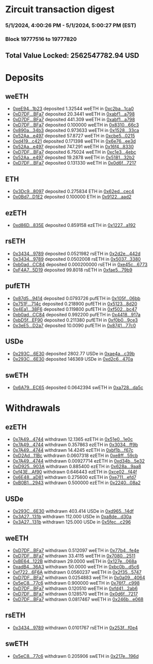 # Zircuit transaction digest
### 5/1/2024, 4:00:26 PM - 5/1/2024, 5:00:27 PM (EST)
### Block 19777516 to 19777820

## Total Value Locked: 2562547782.94 USD

# Deposits
## weETH
- [0xeE94...1b23](https://etherscan.io/address/0xeE947D8A51F57cF27Ae7e9F95D58469112b81b23) deposited 1.32544 weETH in [0xc2ba...1ca0](https://etherscan.io/tx/0xeE947D8A51F57cF27Ae7e9F95D58469112b81b23)
- [0xD7DF...BFa7](https://etherscan.io/address/0xD7DF7E085214743530afF339aFC420c7c720BFa7) deposited 20.3441 weETH in [0xabf1...a798](https://etherscan.io/tx/0xD7DF7E085214743530afF339aFC420c7c720BFa7)
- [0xD7DF...BFa7](https://etherscan.io/address/0xD7DF7E085214743530afF339aFC420c7c720BFa7) deposited 441.309 weETH in [0xabf1...a798](https://etherscan.io/tx/0xD7DF7E085214743530afF339aFC420c7c720BFa7)
- [0xD7DF...BFa7](https://etherscan.io/address/0xD7DF7E085214743530afF339aFC420c7c720BFa7) deposited 0.100000 weETH in [0x8310...66c3](https://etherscan.io/tx/0xD7DF7E085214743530afF339aFC420c7c720BFa7)
- [0x890a...34b3](https://etherscan.io/address/0x890a73A50D8dB1A5de44Cb0af375aA2932b934b3) deposited 0.973633 weETH in [0x1528...33ca](https://etherscan.io/tx/0x890a73A50D8dB1A5de44Cb0af375aA2932b934b3)
- [0x52Aa...e497](https://etherscan.io/address/0x52Aa899454998Be5b000Ad077a46Bbe360F4e497) deposited 57.8727 weETH in [0xcbe5...0215](https://etherscan.io/tx/0x52Aa899454998Be5b000Ad077a46Bbe360F4e497)
- [0xd419...c421](https://etherscan.io/address/0xd4190f41A0b2f5229813eE360068A6666d8dc421) deposited 0.171398 weETH in [0x6e76...ee3d](https://etherscan.io/tx/0xd4190f41A0b2f5229813eE360068A6666d8dc421)
- [0x52Aa...e497](https://etherscan.io/address/0x52Aa899454998Be5b000Ad077a46Bbe360F4e497) deposited 747.291 weETH in [0x16f4...8330](https://etherscan.io/tx/0x52Aa899454998Be5b000Ad077a46Bbe360F4e497)
- [0xD7DF...BFa7](https://etherscan.io/address/0xD7DF7E085214743530afF339aFC420c7c720BFa7) deposited 6.75024 weETH in [0xc1e3...4ebc](https://etherscan.io/tx/0xD7DF7E085214743530afF339aFC420c7c720BFa7)
- [0x52Aa...e497](https://etherscan.io/address/0x52Aa899454998Be5b000Ad077a46Bbe360F4e497) deposited 19.2878 weETH in [0x5181...32b2](https://etherscan.io/tx/0x52Aa899454998Be5b000Ad077a46Bbe360F4e497)
- [0xD7DF...BFa7](https://etherscan.io/address/0xD7DF7E085214743530afF339aFC420c7c720BFa7) deposited 0.131330 weETH in [0x0d6f...7217](https://etherscan.io/tx/0xD7DF7E085214743530afF339aFC420c7c720BFa7)
## ETH
- [0x3Dc9...8097](https://etherscan.io/address/0x3Dc93BB38Acf122c7591332ea8B27fd26bD88097) deposited 0.275834 ETH in [0x62ed...cec4](https://etherscan.io/tx/0x3Dc93BB38Acf122c7591332ea8B27fd26bD88097)
- [0x0Bd7...D1E2](https://etherscan.io/address/0x0Bd77573CD6C8cB1c2e7Bf3fdF2fcD96D640D1E2) deposited 0.100000 ETH in [0x9122...aad2](https://etherscan.io/tx/0x0Bd77573CD6C8cB1c2e7Bf3fdF2fcD96D640D1E2)
## ezETH
- [0xd86D...835E](https://etherscan.io/address/0xd86D6E8Fe51446e4Fc4b21d8Bc7DeD6D2b9a835E) deposited 0.859158 ezETH in [0x1227...a192](https://etherscan.io/tx/0xd86D6E8Fe51446e4Fc4b21d8Bc7DeD6D2b9a835E)
## rsETH
- [0x3434...9789](https://etherscan.io/address/0x34349c5569e7B846c3558961552D2202760A9789) deposited 0.0521982 rsETH in [0x2d2e...442d](https://etherscan.io/tx/0x34349c5569e7B846c3558961552D2202760A9789)
- [0x3434...9789](https://etherscan.io/address/0x34349c5569e7B846c3558961552D2202760A9789) deposited 0.0502008 rsETH in [0x5037...3380](https://etherscan.io/tx/0x34349c5569e7B846c3558961552D2202760A9789)
- [0xb0ad...CC84](https://etherscan.io/address/0xb0ad83F09a4ca40a1a54d4a938F7A82cEaCeCC84) deposited 0.000200000 rsETH in [0xe45c...6773](https://etherscan.io/tx/0xb0ad83F09a4ca40a1a54d4a938F7A82cEaCeCC84)
- [0xF4A7...5D19](https://etherscan.io/address/0xF4A78dd2A5A590266E34D2905a4B822Be3475D19) deposited 99.8018 rsETH in [0xfae5...79b9](https://etherscan.io/tx/0xF4A78dd2A5A590266E34D2905a4B822Be3475D19)
## pufETH
- [0x87d5...9414](https://etherscan.io/address/0x87d58Cd6fa7258a78b8C32468e021b37E9f39414) deposited 0.0793726 pufETH in [0x105f...06bb](https://etherscan.io/tx/0x87d58Cd6fa7258a78b8C32468e021b37E9f39414)
- [0x751F...714c](https://etherscan.io/address/0x751Fa7d5432A3bEF71755181C30BfC942ddB714c) deposited 0.218900 pufETH in [0x5123...8d20](https://etherscan.io/tx/0x751Fa7d5432A3bEF71755181C30BfC942ddB714c)
- [0x4Ea1...38F6](https://etherscan.io/address/0x4Ea1B8479c9622e7c6e61DE8d821d232a4f238F6) deposited 0.119800 pufETH in [0xf502...bc47](https://etherscan.io/tx/0x4Ea1B8479c9622e7c6e61DE8d821d232a4f238F6)
- [0xb0ad...CC84](https://etherscan.io/address/0xb0ad83F09a4ca40a1a54d4a938F7A82cEaCeCC84) deposited 0.992200 pufETH in [0x4418...917a](https://etherscan.io/tx/0xb0ad83F09a4ca40a1a54d4a938F7A82cEaCeCC84)
- [0xbD5f...EF90](https://etherscan.io/address/0xbD5f96eD12a72a1aa62792A5F099B3Ef7867EF90) deposited 0.211380 pufETH in [0xf0b0...9ce3](https://etherscan.io/tx/0xbD5f96eD12a72a1aa62792A5F099B3Ef7867EF90)
- [0x3eE5...D2a7](https://etherscan.io/address/0x3eE5B83D3bf8b6b3F06AC8020Eb40cB4f790D2a7) deposited 10.0090 pufETH in [0x8741...77c0](https://etherscan.io/tx/0x3eE5B83D3bf8b6b3F06AC8020Eb40cB4f790D2a7)
## USDe
- [0x293C...6E30](https://etherscan.io/address/0x293C6937D8D82e05B01335F7B33FBA0c8e256E30) deposited 2802.77 USDe in [0xae4a...c39b](https://etherscan.io/tx/0x293C6937D8D82e05B01335F7B33FBA0c8e256E30)
- [0x293C...6E30](https://etherscan.io/address/0x293C6937D8D82e05B01335F7B33FBA0c8e256E30) deposited 146369 USDe in [0xd2c6...470a](https://etherscan.io/tx/0x293C6937D8D82e05B01335F7B33FBA0c8e256E30)
## swETH
- [0x6A79...EC65](https://etherscan.io/address/0x6A798ceb90C474AD5Ca6e6213C622C2E54b2EC65) deposited 0.0642394 swETH in [0xa728...da5c](https://etherscan.io/tx/0x6A798ceb90C474AD5Ca6e6213C622C2E54b2EC65)
# Withdrawals
## ezETH
- [0x7A49...4744](https://etherscan.io/address/0x7A493Be5c2ce014cD049Bf178a1ac0Db1B434744) withdrawn 12.1365 ezETH in [0x51e0...1e0c](https://etherscan.io/tx/0x7A493Be5c2ce014cD049Bf178a1ac0Db1B434744)
- [0x7A49...4744](https://etherscan.io/address/0x7A493Be5c2ce014cD049Bf178a1ac0Db1B434744) withdrawn 0.357863 ezETH in [0x3034...ff9b](https://etherscan.io/tx/0x7A493Be5c2ce014cD049Bf178a1ac0Db1B434744)
- [0x7A49...4744](https://etherscan.io/address/0x7A493Be5c2ce014cD049Bf178a1ac0Db1B434744) withdrawn 14.4245 ezETH in [0xbf1b...f67c](https://etherscan.io/tx/0x7A493Be5c2ce014cD049Bf178a1ac0Db1B434744)
- [0xD2Ad...11Bc](https://etherscan.io/address/0xD2AdB2F007287515bebd6AbA81d7e0839b7311Bc) withdrawn 0.0607318 ezETH in [0xe8ff...59cb](https://etherscan.io/tx/0xD2AdB2F007287515bebd6AbA81d7e0839b7311Bc)
- [0x7A49...4744](https://etherscan.io/address/0x7A493Be5c2ce014cD049Bf178a1ac0Db1B434744) withdrawn 0.00927714 ezETH in [0xd34b...5e32](https://etherscan.io/tx/0x7A493Be5c2ce014cD049Bf178a1ac0Db1B434744)
- [0xD925...903A](https://etherscan.io/address/0xD925C6Dea32Ba76Bac4dbc647A2DE8946254903A) withdrawn 0.885400 ezETH in [0x628a...9aa8](https://etherscan.io/tx/0xD925C6Dea32Ba76Bac4dbc647A2DE8946254903A)
- [0xf43E...Af90](https://etherscan.io/address/0xf43EfEa896e57D4Fc6d28De6fb62038Eb4e8Af90) withdrawn 0.646443 ezETH in [0xce02...f44f](https://etherscan.io/tx/0xf43EfEa896e57D4Fc6d28De6fb62038Eb4e8Af90)
- [0x6E48...aD81](https://etherscan.io/address/0x6E48E2bDeaB3795CD8b007Be6629719a9EcBaD81) withdrawn 0.275600 ezETH in [0xe711...efd7](https://etherscan.io/tx/0x6E48E2bDeaB3795CD8b007Be6629719a9EcBaD81)
- [0xB0B1...2943](https://etherscan.io/address/0xB0B1C5B4B88e027Da957dbeaa6883dd8F9242943) withdrawn 0.500000 ezETH in [0x2240...08a2](https://etherscan.io/tx/0xB0B1C5B4B88e027Da957dbeaa6883dd8F9242943)
## USDe
- [0x293C...6E30](https://etherscan.io/address/0x293C6937D8D82e05B01335F7B33FBA0c8e256E30) withdrawn 403.414 USDe in [0xd965...14df](https://etherscan.io/tx/0x293C6937D8D82e05B01335F7B33FBA0c8e256E30)
- [0x3A27...131b](https://etherscan.io/address/0x3A2763ab044EEd71F9486467992370e1B614131b) withdrawn 112.000 USDe in [0xa8de...d30a](https://etherscan.io/tx/0x3A2763ab044EEd71F9486467992370e1B614131b)
- [0x3A27...131b](https://etherscan.io/address/0x3A2763ab044EEd71F9486467992370e1B614131b) withdrawn 125.000 USDe in [0x5fec...c296](https://etherscan.io/tx/0x3A2763ab044EEd71F9486467992370e1B614131b)
## weETH
- [0xD7DF...BFa7](https://etherscan.io/address/0xD7DF7E085214743530afF339aFC420c7c720BFa7) withdrawn 0.512097 weETH in [0x77b4...fe4e](https://etherscan.io/tx/0xD7DF7E085214743530afF339aFC420c7c720BFa7)
- [0xD7DF...BFa7](https://etherscan.io/address/0xD7DF7E085214743530afF339aFC420c7c720BFa7) withdrawn 33.4115 weETH in [0x7080...2511](https://etherscan.io/tx/0xD7DF7E085214743530afF339aFC420c7c720BFa7)
- [0xBE64...122B](https://etherscan.io/address/0xBE641311c80c5673f271c705bD7C6dD496D4122B) withdrawn 29.0000 weETH in [0x127e...068a](https://etherscan.io/tx/0xBE641311c80c5673f271c705bD7C6dD496D4122B)
- [0xadB4...36A3](https://etherscan.io/address/0xadB4baA4bF3A1C176c4399402395403632B036A3) withdrawn 50.0000 weETH in [0xbc0b...d5c6](https://etherscan.io/tx/0xadB4baA4bF3A1C176c4399402395403632B036A3)
- [0xf722...6F6A](https://etherscan.io/address/0xf722E0478F7ebC34142884186E77E41dA5946F6A) withdrawn 0.0560237 weETH in [0x2f35...5747](https://etherscan.io/tx/0xf722E0478F7ebC34142884186E77E41dA5946F6A)
- [0xD7DF...BFa7](https://etherscan.io/address/0xD7DF7E085214743530afF339aFC420c7c720BFa7) withdrawn 0.0254883 weETH in [0x0a09...4064](https://etherscan.io/tx/0xD7DF7E085214743530afF339aFC420c7c720BFa7)
- [0x5eC8...77c6](https://etherscan.io/address/0x5eC8Cd4881eba87279f5F243Eb89EA9383E677c6) withdrawn 0.900000 weETH in [0x76f7...c998](https://etherscan.io/tx/0x5eC8Cd4881eba87279f5F243Eb89EA9383E677c6)
- [0xD7DF...BFa7](https://etherscan.io/address/0xD7DF7E085214743530afF339aFC420c7c720BFa7) withdrawn 0.120510 weETH in [0xfd41...2ab6](https://etherscan.io/tx/0xD7DF7E085214743530afF339aFC420c7c720BFa7)
- [0xD7DF...BFa7](https://etherscan.io/address/0xD7DF7E085214743530afF339aFC420c7c720BFa7) withdrawn 0.128570 weETH in [0x0d6f...7217](https://etherscan.io/tx/0xD7DF7E085214743530afF339aFC420c7c720BFa7)
- [0xD7DF...BFa7](https://etherscan.io/address/0xD7DF7E085214743530afF339aFC420c7c720BFa7) withdrawn 0.0817467 weETH in [0x246b...e068](https://etherscan.io/tx/0xD7DF7E085214743530afF339aFC420c7c720BFa7)
## rsETH
- [0x3434...9789](https://etherscan.io/address/0x34349c5569e7B846c3558961552D2202760A9789) withdrawn 0.0101767 rsETH in [0x253f...f0e4](https://etherscan.io/tx/0x34349c5569e7B846c3558961552D2202760A9789)
## swETH
- [0x5eC8...77c6](https://etherscan.io/address/0x5eC8Cd4881eba87279f5F243Eb89EA9383E677c6) withdrawn 0.205906 swETH in [0x217e...196d](https://etherscan.io/tx/0x5eC8Cd4881eba87279f5F243Eb89EA9383E677c6)
